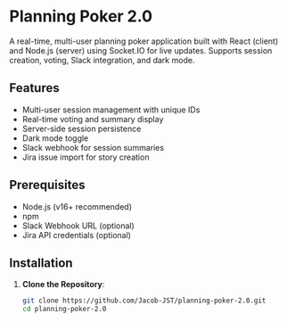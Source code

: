 # Planning Poker 2.0

A real-time, multi-user planning poker application built with React (client) and Node.js (server) using Socket.IO for live updates. Supports session creation, voting, Slack integration, and dark mode.

## Features
- Multi-user session management with unique IDs
- Real-time voting and summary display
- Server-side session persistence
- Dark mode toggle
- Slack webhook for session summaries
- Jira issue import for story creation

## Prerequisites
- Node.js (v16+ recommended)
- npm
- Slack Webhook URL (optional)
- Jira API credentials (optional)

## Installation
1. **Clone the Repository**:
   ```bash
   git clone https://github.com/Jacob-JST/planning-poker-2.0.git
   cd planning-poker-2.0
